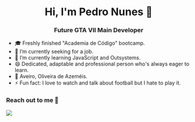 <h1 align="center">Hi, I'm Pedro Nunes 👋</h1>
<h3 align="center">Future GTA VII Main Developer</h1>


- 🎓 Freshly finished "Academia de Código" bootcamp.
- 🔭 I’m currently seeking for a job.
- 🌱 I’m currently learning JavaScript and Outsystems.
- 😄 Dedicated, adaptable and professional person who's always eager to learn. 
- 📍 Aveiro, Oliveira de Azeméis.
- ⚡ Fun fact: I love to watch and talk about football but I hate to play it.


### Reach out to me 💼
  <a href="#" alt="Linkedin">
  <img src="https://img.shields.io/badge/-Linkedin-0e76a8?style=flat-square&logo=Linkedin&logoColor=white&link=https://www.linkedin.com/in/pnunes24/" /></a>
